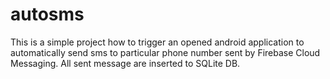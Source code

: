 # autosms

This is a simple project how to trigger an opened android application to automatically send sms to particular phone number sent by Firebase Cloud Messaging.
All sent message are inserted to SQLite DB.
